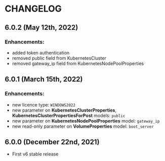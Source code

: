 # CHANGELOG

## 6.0.2 \(May 12th, 2022\)

### Enhancements:

* added token authentication
* removed public field from KubernetesCluster
* removed gateway_ip field from KubernetesNodePoolProperties

## 6.0.1 \(March 15th, 2022\)

### Enhancements:

* new licence type: `WINDOWS2022`
* new parameter on **KubernetesClusterProperties**, **KubernetesClusterPropertiesForPost** models: `public`
* new parameter on **KubernetesNodePoolProperties** model: `gateway_ip`
* new read-only parameter on **VolumeProperties** model: `boot_server`


## 6.0.0 \(December 22nd, 2021\)

* First v6 stable release
